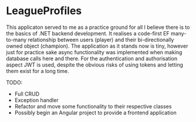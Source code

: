 # LeagueProfiles

This applicaton served to me as a practice ground for all I believe there is to the basics of .NET backend development. It realises a code-first EF many-to-many relationship between users (player) and their bi-directionally owned object (champion). The application as it stands now is tiny, however just for practice sake async functionality was implemented when making database calls here and there. For the authentication and authorisation aspect JWT is used, despite the obvious risks of using tokens and letting them exist for a long time.

TODO:
- Full CRUD
- Exception handler
- Refactor and move some functionality to their respective classes
- Possibly begin an Angular project to provide a frontend application
